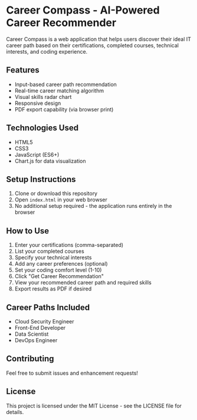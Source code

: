 # Career Compass - AI-Powered Career Recommender

Career Compass is a web application that helps users discover their ideal IT career path based on their certifications, completed courses, technical interests, and coding experience.

## Features

- Input-based career path recommendation
- Real-time career matching algorithm
- Visual skills radar chart
- Responsive design
- PDF export capability (via browser print)

## Technologies Used

- HTML5
- CSS3
- JavaScript (ES6+)
- Chart.js for data visualization

## Setup Instructions

1. Clone or download this repository
2. Open `index.html` in your web browser
3. No additional setup required - the application runs entirely in the browser

## How to Use

1. Enter your certifications (comma-separated)
2. List your completed courses
3. Specify your technical interests
4. Add any career preferences (optional)
5. Set your coding comfort level (1-10)
6. Click "Get Career Recommendation"
7. View your recommended career path and required skills
8. Export results as PDF if desired

## Career Paths Included

- Cloud Security Engineer
- Front-End Developer
- Data Scientist
- DevOps Engineer

## Contributing

Feel free to submit issues and enhancement requests!

## License

This project is licensed under the MIT License - see the LICENSE file for details. 